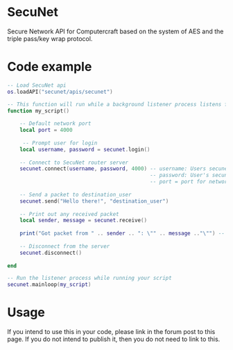 # SecuNet
Secure Network API for Computercraft based on the system of AES and the triple pass/key wrap protocol.

# Code example
```lua
-- Load SecuNet api
os.loadAPI("secunet/apis/secunet")

-- This function will run while a background listener process listens for messages
function my_script()
    
    -- Default network port
    local port = 4000
    
     -- Prompt user for login
    local username, password = secunet.login()
    
    -- Connect to SecuNet router server
    secunet.connect(username, password, 4000) -- username: Users secunet username. Not necessarily MC username
                                              -- password: User's secunet password; 
                                              -- port = port for network packets to be sent to server on. Should be same as server's port
    
    -- Send a packet to destination_user
    secunet.send("Hello there!", "destination_user")
    
    -- Print out any received packet
    local sender, message = secunet.receive()
    
    print("Got packet from " .. sender .. ": \"" .. message .."\"") -- E.g: Got packet from SecunetUser: "Hello!"
    
    -- Disconnect from the server
    secunet.disconnect()
    
end

-- Run the listener process while running your script
secunet.mainloop(my_script)
```

# Usage
If you intend to use this in your code, please link in the forum post to this page. If you do not intend to publish it, then you do not need to link to this.
